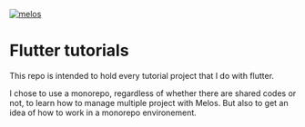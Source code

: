 [![melos](https://img.shields.io/badge/maintained%20with-melos-f700ff.svg?style=flat-square)](https://github.com/invertase/melos)



# Flutter tutorials

This repo is intended to hold every tutorial project that I do with flutter.

I chose to use a monorepo, regardless of whether there are shared codes or not, 
to learn how to manage multiple project with Melos. But also to get an idea of 
how to work in a monorepo environement.
